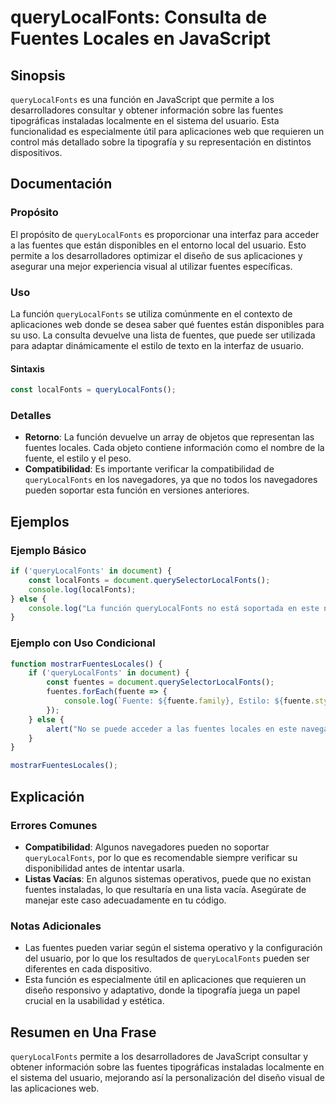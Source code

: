<!--
Meta Description: # queryLocalFonts: Consulta de Fuentes Locales en JavaScript ## Sinopsis `queryLocalFonts` es una función en JavaScript que permite a los desarrollado...
Meta Keywords: fuentes, querylocalfonts, que, las, javascript
-->

# queryLocalFonts: Consulta de Fuentes Locales en JavaScript

## Sinopsis
`queryLocalFonts` es una función en JavaScript que permite a los desarrolladores consultar y obtener información sobre las fuentes tipográficas instaladas localmente en el sistema del usuario. Esta funcionalidad es especialmente útil para aplicaciones web que requieren un control más detallado sobre la tipografía y su representación en distintos dispositivos.

## Documentación
### Propósito
El propósito de `queryLocalFonts` es proporcionar una interfaz para acceder a las fuentes que están disponibles en el entorno local del usuario. Esto permite a los desarrolladores optimizar el diseño de sus aplicaciones y asegurar una mejor experiencia visual al utilizar fuentes específicas.

### Uso
La función `queryLocalFonts` se utiliza comúnmente en el contexto de aplicaciones web donde se desea saber qué fuentes están disponibles para su uso. La consulta devuelve una lista de fuentes, que puede ser utilizada para adaptar dinámicamente el estilo de texto en la interfaz de usuario.

#### Sintaxis
```javascript
const localFonts = queryLocalFonts();
```

### Detalles
- **Retorno**: La función devuelve un array de objetos que representan las fuentes locales. Cada objeto contiene información como el nombre de la fuente, el estilo y el peso.
- **Compatibilidad**: Es importante verificar la compatibilidad de `queryLocalFonts` en los navegadores, ya que no todos los navegadores pueden soportar esta función en versiones anteriores.

## Ejemplos
### Ejemplo Básico
```javascript
if ('queryLocalFonts' in document) {
    const localFonts = document.querySelectorLocalFonts();
    console.log(localFonts);
} else {
    console.log("La función queryLocalFonts no está soportada en este navegador.");
}
```

### Ejemplo con Uso Condicional
```javascript
function mostrarFuentesLocales() {
    if ('queryLocalFonts' in document) {
        const fuentes = document.querySelectorLocalFonts();
        fuentes.forEach(fuente => {
            console.log(`Fuente: ${fuente.family}, Estilo: ${fuente.style}, Peso: ${fuente.weight}`);
        });
    } else {
        alert("No se puede acceder a las fuentes locales en este navegador.");
    }
}

mostrarFuentesLocales();
```

## Explicación
### Errores Comunes
- **Compatibilidad**: Algunos navegadores pueden no soportar `queryLocalFonts`, por lo que es recomendable siempre verificar su disponibilidad antes de intentar usarla.
- **Listas Vacías**: En algunos sistemas operativos, puede que no existan fuentes instaladas, lo que resultaría en una lista vacía. Asegúrate de manejar este caso adecuadamente en tu código.

### Notas Adicionales
- Las fuentes pueden variar según el sistema operativo y la configuración del usuario, por lo que los resultados de `queryLocalFonts` pueden ser diferentes en cada dispositivo.
- Esta función es especialmente útil en aplicaciones que requieren un diseño responsivo y adaptativo, donde la tipografía juega un papel crucial en la usabilidad y estética.

## Resumen en Una Frase
`queryLocalFonts` permite a los desarrolladores de JavaScript consultar y obtener información sobre las fuentes tipográficas instaladas localmente en el sistema del usuario, mejorando así la personalización del diseño visual de las aplicaciones web.